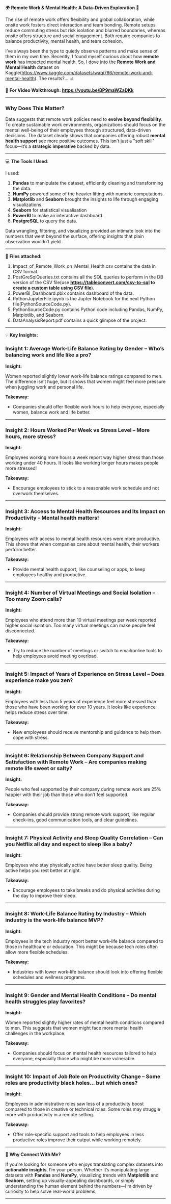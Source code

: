 🌍 **Remote Work & Mental Health: A Data-Driven Exploration** 🧠

The rise of remote work offers flexibility and global collaboration, while onsite work fosters direct interaction and team bonding. Remote setups reduce commuting stress but risk isolation and blurred boundaries, whereas onsite offers structure and social engagement. Both require companies to balance productivity, mental health, and team cohesion.

I’ve always been the type to quietly observe patterns and make sense of them in my own time. Recently, I found myself curious about how **remote work** has impacted mental health. So, I dove into the **Remote Work and Mental Health** dataset on Kaggle(https://www.kaggle.com/datasets/waqi786/remote-work-and-mental-health). The results?… 📊

🎥 **For Video Walkthrough:  https://youtu.be/BP9maWZaDKk**

------

### **Why Does This Matter?**

Data suggests that remote work policies need to **evolve beyond flexibility**. To create sustainable work environments, organizations should focus on the mental well-being of their employees through structured, data-driven decisions. The dataset clearly shows that companies offering robust **mental health support** see more positive outcomes. This isn't just a "soft skill" focus—it’s a **strategic imperative** backed by data.

------

💻 **The Tools I Used**:

I used:

1. **Pandas** to manipulate the dataset, efficiently cleaning and transforming the data.
2. **NumPy** powered some of the heavier lifting with numeric computations.
3. **Matplotlib** and **Seaborn** brought the insights to life through engaging visualizations.
4. **Seaborn** for statistical visualisation
5. **PowerBI** to make an interactive dashboard.
6. **PostgreSQL** to query the data.

Data wrangling, filtering, and visualizing provided an intimate look into the numbers that went beyond the surface, offering insights that plain observation wouldn’t yield.

---

📂 **Files attached:**

1. Impact_of_Remote_Work_on_Mental_Health.csv contains the data in CSV format.
2. PostGreSqlQueries.txt contains all the SQL queries to perform in the DB version of the CSV file(use **https://tableconvert.com/csv-to-sql to create a custom table using CSV file**).
3. PowerBI_Dashboard.pbix contains dashboard of the data.
4. PythonJupyterFile.ipynb is the Jupter Notebook for the next Python file(PythonSourceCode.py).
5. PythonSourceCode.py contains Python code including Pandas, NumPy, Matplotlib, and Seaborn.
6. DataAnalysisReport.pdf contains a quick glimpse of the project.

---

💡 **Key Insights:**

### **Insight 1: Average Work-Life Balance Rating by Gender – Who’s balancing work and life like a pro?**

**Insight:**

Women reported slightly lower work-life balance ratings compared to men. The difference isn’t huge, but it shows that women might feel more pressure when juggling work and personal life.

**Takeaway:**

- Companies should offer flexible work hours to help everyone, especially women, balance work and life better.

---

### **Insight 2: Hours Worked Per Week vs Stress Level – More hours, more stress?**

**Insight:**

Employees working more hours a week report way higher stress than those working under 40 hours. It looks like working longer hours makes people more stressed!

**Takeaway:**

- Encourage employees to stick to a reasonable work schedule and not overwork themselves.

---

### **Insight 3: Access to Mental Health Resources and Its Impact on Productivity – Mental health matters!**

**Insight:**

Employees with access to mental health resources were more productive. This shows that when companies care about mental health, their workers perform better.

**Takeaway:**

- Provide mental health support, like counseling or apps, to keep employees healthy and productive.

---

### **Insight 4: Number of Virtual Meetings and Social Isolation – Too many Zoom calls?**

**Insight:**

Employees who attend more than 10 virtual meetings per week reported higher social isolation. Too many virtual meetings can make people feel disconnected.

**Takeaway:**

- Try to reduce the number of meetings or switch to email/online tools to help employees avoid meeting overload.

---

### **Insight 5: Impact of Years of Experience on Stress Level – Does experience make you zen?**

**Insight:**

Employees with less than 5 years of experience feel more stressed than those who have been working for over 10 years. It looks like experience helps reduce stress over time.

**Takeaway:**

- New employees should receive mentorship and guidance to help them cope with stress.

---

### **Insight 6: Relationship Between Company Support and Satisfaction with Remote Work – Are companies making remote life sweet or salty?**

**Insight:**

People who feel supported by their company during remote work are 25% happier with their job than those who don’t feel supported.

**Takeaway:**

- Companies should provide strong remote work support, like regular check-ins, good communication tools, and clear guidelines.

---

### **Insight 7: Physical Activity and Sleep Quality Correlation – Can you Netflix all day and expect to sleep like a baby?**

**Insight:**

Employees who stay physically active have better sleep quality. Being active helps you rest better at night.

**Takeaway:**

- Encourage employees to take breaks and do physical activities during the day to improve their sleep.

---

### **Insight 8: Work-Life Balance Rating by Industry – Which industry is the work-life balance MVP?**

**Insight:**

Employees in the tech industry report better work-life balance compared to those in healthcare or education. This might be because tech roles often allow more flexible schedules.

**Takeaway:**

- Industries with lower work-life balance should look into offering flexible schedules and wellness programs.

---

### **Insight 9: Gender and Mental Health Conditions – Do mental health struggles play favorites?**

**Insight:**

Women reported slightly higher rates of mental health conditions compared to men. This suggests that women might face more mental health challenges in the workplace.

**Takeaway:**

- Companies should focus on mental health resources tailored to help everyone, especially those who might be more vulnerable.

---

### **Insight 10: Impact of Job Role on Productivity Change – Some roles are productivity black holes... but which ones?**

**Insight:**

Employees in administrative roles saw less of a productivity boost compared to those in creative or technical roles. Some roles may struggle more with productivity in a remote setting.

**Takeaway:**

- Offer role-specific support and tools to help employees in less productive roles improve their output while working remotely.

---

💼 **Why Connect With Me?**

If you're looking for someone who enjoys translating complex datasets into **actionable insights**, I’m your person. Whether it’s manipulating large datasets with **Pandas** and **NumPy**, visualizing trends with **Matplotlib** and **Seaborn**, setting up visually-appealing dashboards, or simply understanding the human element behind the numbers—I’m driven by curiosity to help solve real-world problems.

---

